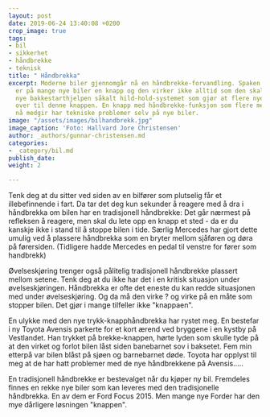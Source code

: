 ```yaml
---
layout: post
date: 2019-06-24 13:40:08 +0200
crop_image: true
tags:
- bil
- sikkerhet
- håndbrekke
- teknisk
title: " Håndbrekka"
excerpt: Moderne biler gjennomgår nå en håndbrekke-forvandling. Spaken mellom setene
  er på mange nye biler en knapp og den virker ikke alltid som den skal. Det er den
  nye bakkestarthjelpen såkalt hild-hold-systemet som gjør at flere nyere biler går
  over til denne knappen. En knapp med håndbrekke-funksjon som flere merkeforhandlere
  nå medgir har tekniske problemer selv på nye biler.
image: "/assets/images/bilhandbrekk.jpg"
image_caption: 'Foto: Hallvard Jore Christensen'
author: _authors/gunnar-christensen.md
categories:
- _category/bil.md
publish_date: 
weight: 2

---
```

Tenk deg at du sitter ved siden av en bilfører som plutselig får et illebefinnende i fart. Da tar det deg kun sekunder å reagere med å dra i håndbrekka om bilen har en tradisjonell håndbrekke: Det går nærmest på refleksen å reagere, men skal du lete opp en knapp et sted - da er du kanskje ikke i stand til å stoppe bilen i tide. Særlig Mercedes har gjort dette umulig ved å plassere håndbrekka som en bryter mellom sjåføren og døra på førersiden. (Tidligere hadde Mercedes en pedal til venstre for fører som handbrekk)

Øvelseskjøring trenger også pålitelig tradisjonell håndbrekke plassert mellom setene. Tenk deg at du ikke har det i en kritisk situasjon under øvelseskjøringen. Håndbrekka er ofte det eneste du kan redde situasjonen med under øvelseskjøring. Og da må den virke ? og virke på en måte som stopper bilen. Det gjør i mange tilfeller ikke "knappaen".

En ulykke med den nye trykk-knapphåndbrekka har rystet meg. En bestefar i ny Toyota Avensis parkerte for et kort ærend ved bryggene i en kystby på Vestlandet. Han trykket på brekke-knappen, hørte lyden som skulle tyde på at den virket og forlot bilen låst siden banebarnet sov i baksetet. Fem min etterpå var bilen blåst på sjøen og barnebarnet døde. Toyota har opplyst til meg at de har hatt problemer med de nye håndbrekkene på Avensis.....

En tradisjonell håndbrekke er bestevalget når du kjøper ny bil. Fremdeles finnes en rekke nye biler som kan leveres med den tradisjonelle håndbrekka. En av dem er Ford Focus 2015. Men mange nye Forder har den mye dårligere løsningen "knappen".